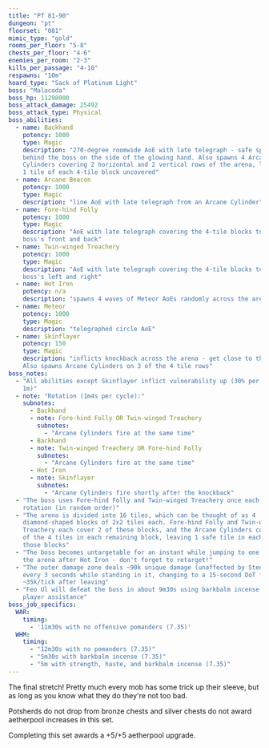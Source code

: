 ```yaml
---
title: "PT 81-90"
dungeon: "pt"
floorset: "081"
mimic_type: "gold"
rooms_per_floor: "5-8"
chests_per_floor: "4-6"
enemies_per_room: "2-3"
kills_per_passage: "4-10"
respawns: "10m"
hoard_type: "Sack of Platinum Light"
boss: "Malacoda"
boss_hp: 11298000
boss_attack_damage: 25492
boss_attack_type: Physical
boss_abilities:
  - name: Backhand
    potency: 1000
    type: Magic
    description: "270-degree roomwide AoE with late telegraph - safe spot is
    behind the boss on the side of the glowing hand. Also spawns 4 Arcane
    Cylinders covering 2 horizontal and 2 vertical rows of the arena, leaving
    1 tile of each 4-tile block uncovered"
  - name: Arcane Beacon
    potency: 1000
    type: Magic
    description: "line AoE with late telegraph from an Arcane Cylinder"
  - name: Fore-hind Folly
    potency: 1000
    type: Magic
    description: "AoE with late telegraph covering the 4-tile blocks to the
    boss's front and back"
  - name: Twin-winged Treachery
    potency: 1000
    type: Magic
    description: "AoE with late telegraph covering the 4-tile blocks to the
    boss's left and right"
  - name: Hot Iron
    potency: n/a
    description: "spawns 4 waves of Meteor AoEs randomly across the arena"
  - name: Meteor
    potency: 1000
    type: Magic
    description: "telegraphed circle AoE"
  - name: Skinflayer
    potency: 150
    type: Magic
    description: "inflicts knockback across the arena - get close to the boss.
    Also spawns Arcane Cylinders on 3 of the 4 tile rows"
boss_notes:
  - "All abilities except Skinflayer inflict vulnerability up (30% per stack,
    1m)"
  - note: "Rotation (1m4s per cycle):"
    subnotes:
      - Backhand
      - note: Fore-hind Folly OR Twin-winged Treachery
        subnotes:
          - "Arcane Cylinders fire at the same time"
      - Backhand
      - note: Twin-winged Treachery OR Fore-hind Folly
        subnotes:
          - "Arcane Cylinders fire at the same time"
      - Hot Iron
      - note: Skinflayer
        subnotes:
          - "Arcane Cylinders fire shortly after the knockback"
  - "The boss uses Fore-hind Folly and Twin-winged Treachery once each per
    rotation (in random order)"
  - "The arena is divided into 16 tiles, which can be thought of as 4
    diamond-shaped blocks of 2x2 tiles each. Fore-hind Folly and Twin-winged
    Treachery each cover 2 of these blocks, and the Arcane Cylinders cover 3
    of the 4 tiles in each remaining block, leaving 1 safe tile in each of
    those blocks"
  - "The boss becomes untargetable for an instant while jumping to one side of
    the arena after Hot Iron - don't forget to retarget!"
  - "The outer damage zone deals ~90k unique damage (unaffected by Steel)
    every 3 seconds while standing in it, changing to a 15-second DoT for
    ~35k/tick after leaving"
  - "Feo Ul will defeat the boss in about 9m30s using barkbalm incense with no
    player assistance"
boss_job_specifics:
  WAR:
    timing:
      - '11m30s with no offensive pomanders (7.35)'
  WHM:
    timing:
      - "12m30s with no pomanders (7.35)"
      - "5m30s with barkbalm incense (7.35)"
      - "5m with strength, haste, and barkbalm incense (7.35)"
---
```


The final stretch! Pretty much every mob has some trick up their sleeve, but
as long as you know what they do they're not too bad.

Potsherds do not drop from bronze chests and silver chests do not award
aetherpool increases in this set.

Completing this set awards a +5/+5 aetherpool upgrade.
